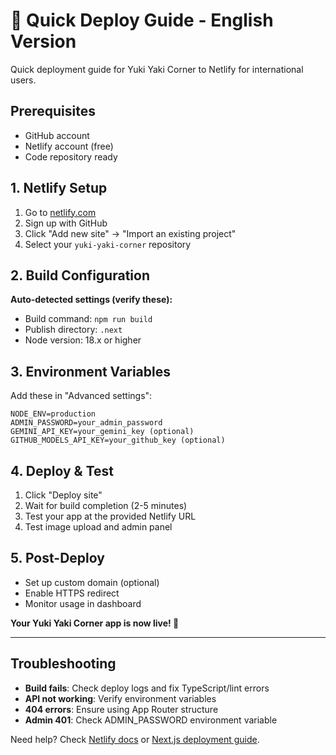 # 🚀 Quick Deploy Guide - English Version

Quick deployment guide for Yuki Yaki Corner to Netlify for international users.

## Prerequisites
- GitHub account
- Netlify account (free)
- Code repository ready

## 1. Netlify Setup
1. Go to [netlify.com](https://www.netlify.com)
2. Sign up with GitHub
3. Click "Add new site" → "Import an existing project"
4. Select your `yuki-yaki-corner` repository

## 2. Build Configuration
**Auto-detected settings (verify these):**
- Build command: `npm run build`
- Publish directory: `.next`
- Node version: 18.x or higher

## 3. Environment Variables
Add these in "Advanced settings":
```
NODE_ENV=production
ADMIN_PASSWORD=your_admin_password
GEMINI_API_KEY=your_gemini_key (optional)
GITHUB_MODELS_API_KEY=your_github_key (optional)
```

## 4. Deploy & Test
1. Click "Deploy site"
2. Wait for build completion (2-5 minutes)
3. Test your app at the provided Netlify URL
4. Test image upload and admin panel

## 5. Post-Deploy
- Set up custom domain (optional)
- Enable HTTPS redirect
- Monitor usage in dashboard

**Your Yuki Yaki Corner app is now live! 🎉**

---

## Troubleshooting
- **Build fails**: Check deploy logs and fix TypeScript/lint errors
- **API not working**: Verify environment variables
- **404 errors**: Ensure using App Router structure
- **Admin 401**: Check ADMIN_PASSWORD environment variable

Need help? Check [Netlify docs](https://docs.netlify.com) or [Next.js deployment guide](https://nextjs.org/docs/deployment).